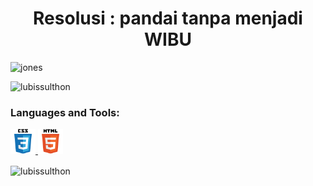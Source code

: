 <h1 align="center">Resolusi : pandai tanpa menjadi WIBU</h1>

<img alt="jones" src="https://i.gifer.com/2Hi2.gif">

<p align="left"> <img src="https://komarev.com/ghpvc/?username=lubissulthon&label=Profile%20views&color=0e75b6&style=flat" alt="lubissulthon" /> </p>

<h3 align="left">Languages and Tools:</h3>
<p align="left"> <a href="https://www.w3schools.com/css/" target="_blank" rel="noreferrer"> <img src="https://raw.githubusercontent.com/devicons/devicon/master/icons/css3/css3-original-wordmark.svg" alt="css3" width="40" height="40"/> </a> <a href="https://www.w3.org/html/" target="_blank" rel="noreferrer"> <img src="https://raw.githubusercontent.com/devicons/devicon/master/icons/html5/html5-original-wordmark.svg" alt="html5" width="40" height="40"/> </a> </p>

<p><img align="center" src="https://github-readme-streak-stats.herokuapp.com/?user=lubissulthon&" alt="lubissulthon" /></p>
